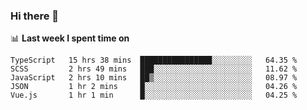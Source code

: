 ### Hi there 👋

<!--
**DBvc/DBvc** is a ✨ _special_ ✨ repository because its `README.md` (this file) appears on your GitHub profile.

Here are some ideas to get you started:

- 🔭 I’m currently working on ...
- 🌱 I’m currently learning ...
- 👯 I’m looking to collaborate on ...
- 🤔 I’m looking for help with ...
- 💬 Ask me about ...
- 📫 How to reach me: ...
- 😄 Pronouns: ...
- ⚡ Fun fact: ...
-->

📊 **Last week I spent time on**
<!--START_SECTION:waka-->
```text
TypeScript   15 hrs 38 mins  ████████████████░░░░░░░░░   64.35 % 
SCSS         2 hrs 49 mins   ███░░░░░░░░░░░░░░░░░░░░░░   11.62 % 
JavaScript   2 hrs 10 mins   ██▒░░░░░░░░░░░░░░░░░░░░░░   08.97 % 
JSON         1 hr 2 mins     █░░░░░░░░░░░░░░░░░░░░░░░░   04.26 % 
Vue.js       1 hr 1 min      █░░░░░░░░░░░░░░░░░░░░░░░░   04.25 % 
```
<!--END_SECTION:waka-->
